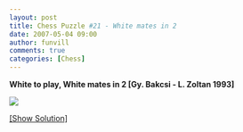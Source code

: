 ```yaml
---
layout: post
title: Chess Puzzle #21 - White mates in 2
date: 2007-05-04 09:00
author: funvill
comments: true
categories: [Chess]
---
```

<strong>White to play, White mates in 2 [Gy. Bakcsi - L. Zoltan 1993]</strong>

<img src="http://www.abluestar.com/scripts/chess_image.php?ff=N7/2NP4/3n4/k3n3/8/1K6/8/8" />

<!--more-->
<a href="javascript:ReverseContentDisplay('chess_solution')">[Show Solution]</a>
<p id="chess_solution" style="clear: both; padding: 5px; display: none">1. d8N (pawn promoted to a knight) ... 2. Kc6 mate...</p>

